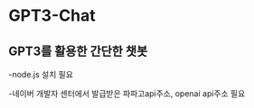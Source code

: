 <h1>GPT3-Chat</h1>
<h2>GPT3를 활용한 간단한 챗봇</h2>
-node.js 설치 필요
<p>
  -네이버 개발자 센터에서 발급받은 파파고api주소, openai api주소 필요
  </p>
